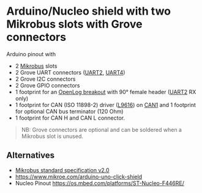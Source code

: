 # Arduino/Nucleo shield with two Mikrobus slots with Grove connectors

Arduino pinout with
* 2 [Mikrobus](https://download.mikroe.com/documents/standards/mikrobus/mikrobus-standard-specification-v200.pdf) slots
* 2 Grove UART connectors ([UART2](https://os.mbed.com/platforms/ST-Nucleo-F446RE/), [UART4](https://os.mbed.com/platforms/ST-Nucleo-F446RE/))
* 2 Grove I2C connectors
* 2 Grove GPIO connectors
* 1 footprint for an [OpenLog breakout](https://learn.sparkfun.com/tutorials/openlog-hookup-guide) with 90° female header ([UART2](https://os.mbed.com/platforms/ST-Nucleo-F446RE/) RX only)
* 1 footprint for CAN (ISO 11898-2) driver ([L9616](https://www.st.com/en/automotive-analog-and-power/l9616.html)) on [CAN1](https://os.mbed.com/platforms/ST-Nucleo-F446RE/) and 1 footprint for optional CAN bus terminator (120 Ohm)
* 1 footprint for CAN H and CAN L connector.

> NB: Grove connectors are optional and can be soldered when a Mikrobus slot is unused.

## Alternatives

* [Mikrobus standard specification v2.0](https://download.mikroe.com/documents/standards/mikrobus/mikrobus-standard-specification-v200.pdf)
* https://www.mikroe.com/arduino-uno-click-shield
* Nucleo Pinout https://os.mbed.com/platforms/ST-Nucleo-F446RE/
